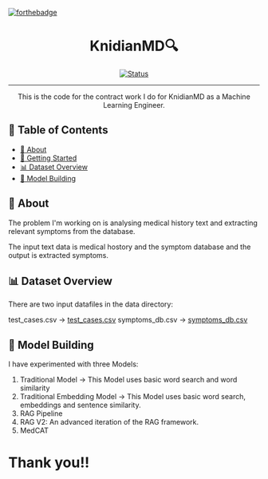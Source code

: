 [![forthebadge](https://forthebadge.com/images/badges/made-with-python.svg)]()

<h1 align="center">KnidianMD🔍</h1>

<div align="center">

  [![Status](https://img.shields.io/badge/status-active-success.svg)]()

</div>

---

<p align="center"> This is the code for the contract work I do for KnidianMD as a Machine Learning Engineer. </p>

## 📝 Table of Contents

- [🧐 About](#about)
- [🎯 Getting Started](#getting_started)
- [📊 Dataset Overview](#data-overview)
- [🧠 Model Building](#machine-learning-model)

## 🧐 About <a name = "about"></a>

The problem I'm working on is analysing medical history text and extracting relevant symptoms from the database.

The input text data is medical hostory and the symptom database and the output is extracted symptoms.

## 📊 Dataset Overview <a name="data-overview"></a>

There are two input datafiles in the data directory:

test_cases.csv -> <a href="https://github.com/mansipandyaa29/KnidianMD/blob/main/data/test_cases.csv">test_cases.csv</a> 
symptoms_db.csv -> <a href="https://github.com/mansipandyaa29/KnidianMD/blob/main/data/symptoms_db.csv">symptoms_db.csv</a> 

## 🧠 Model Building <a name="machine-learning-model">

I have experimented with three Models:

1) Traditional Model -> This Model uses basic word search and word similarity
2) Traditional Embedding Model -> This Model uses basic word search, embeddings and sentence similarity.
3) RAG Pipeline
4) RAG V2: An advanced iteration of the RAG framework.
5) MedCAT

# Thank you!!
